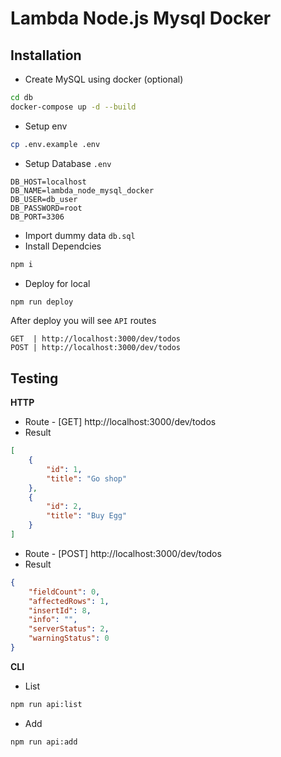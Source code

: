 # Lambda Node.js Mysql Docker

## Installation
  
- Create MySQL using docker (optional)
```sh
cd db
docker-compose up -d --build
```
- Setup env
```sh
cp .env.example .env
```
- Setup Database `.env`
```
DB_HOST=localhost
DB_NAME=lambda_node_mysql_docker
DB_USER=db_user
DB_PASSWORD=root
DB_PORT=3306
```
- Import dummy data `db.sql`
- Install Dependcies
```sh
npm i
```
- Deploy for local
```sh
npm run deploy
```
After deploy you will see `API` routes
```
GET  | http://localhost:3000/dev/todos
POST | http://localhost:3000/dev/todos
```

## Testing

**HTTP**
- Route - [GET] http://localhost:3000/dev/todos
- Result
```json
[
    {
        "id": 1,
        "title": "Go shop"
    },
    {
        "id": 2,
        "title": "Buy Egg"
    }
]
```
- Route - [POST] http://localhost:3000/dev/todos
- Result
```json
{
    "fieldCount": 0,
    "affectedRows": 1,
    "insertId": 8,
    "info": "",
    "serverStatus": 2,
    "warningStatus": 0
}
```

**CLI**

- List
```sh
npm run api:list
```

- Add
```sh
npm run api:add
```